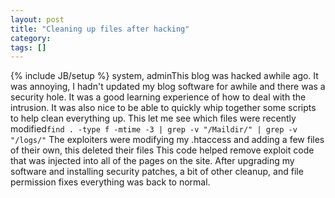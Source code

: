 ```yaml
---
layout: post
title: "Cleaning up files after hacking"
category:
tags: []
---
```

{% include JB/setup %}
system, adminThis blog was hacked awhile ago. It was annoying, I hadn't updated my blog software for awhile and there was a security hole. It was a good learning experience of how to deal with the intrusion. It was also nice to be able to quickly whip together some scripts to help clean everything up.     This let me see which files were recently modified``find . -type f -mtime -3 | grep -v "/Maildir/" | grep -v "/logs/"``    The exploiters were modifying my .htaccess and adding a few files of their own, this deleted their files<script src="https://gist.github.com/1491781.js?file=gistfile1.txt"> </script>    This code helped remove exploit code that was injected into all of the pages on the site.<script src="https://gist.github.com/1491783.js?file=remove_code.rb"> </script>    After upgrading my software and installing security patches, a bit of other cleanup, and file permission fixes everything was back to normal.    
